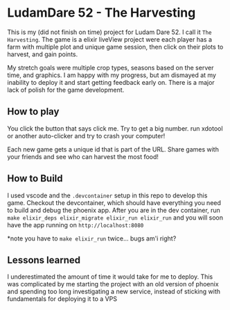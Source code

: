 # LudamDare 52 - The Harvesting

This is my (did not finish on time) project for Ludam Dare 52. I call it `The Harvesting`. The game is a elixir liveView project were each player has a farm with multiple plot and unique game session, then click on their plots to harvest, and gain points.

My stretch goals were multiple crop types, seasons based on the server time, and graphics. I am happy with my progress, but am dismayed at my inability to deploy it and start getting feedback early on. There is a major lack of polish for the game development.

## How to play

You click the button that says click me. Try to get a big number. run xdotool or another auto-clicker and try to crash your computer!

Each new game gets a unique id that is part of the URL. Share games with your friends and see who can harvest the most food!

## How to Build

I used vscode and the `.devcontainer` setup in this repo to develop this game. Checkout the devcontainer, which should have everything you need to build and debug the phoenix app. After you are in the dev container, run `make elixir_deps elixir_migrate elixir_run elixir_run` and you will soon have the app running on `http://localhost:8080`

*note you have to `make elixir_run` twice... bugs am'i right?

## Lessons learned

I underestimated the amount of time it would take for me to deploy. This was complicated by me starting the project with an old version of phoenix and spending too long investigating a new service, instead of sticking with fundamentals for deploying it to a VPS